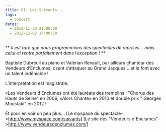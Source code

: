 ```yaml
---
title: 01. Les Suivants...
tags: 
  - concert
dates:
  - 2012-11-30 21:00:00
  - 2012-12-02 17:00:00
---
```


** *Il est rare que nous  programmions des spectacles de reprises... mais celui-ci rentre parfaitement dans l’exception !* **

Baptiste Dubreuil au piano et Valérian Renault, par ailleurs chanteur des Vendeurs d’Enclumes, osent s’attaquer au Grand Jacques... et le font avec un talent indéniable !

L’interprétation est magistrale.

<quote>«Les Vendeurs d’Enclumes ont été lauréats des tremplins : "Chorus des Hauts de Seine" en 2006, «Alors Chante» en 2010 et double prix " Georges Moustaki" en 2012 !</quote>


Et pour en voir un peu plus...
[Le myspace du spectacle->http://www.myspace.com/suivants]
[Le site des "Vendeurs d'Enclumes"->http://www.vendeursdenclumes.com/]
